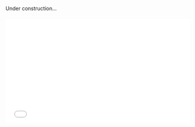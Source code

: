 Under construction...
<div style="position: relative; margin: 1.5em 0; padding-bottom: 56.25%;">
  <iframe style="position: absolute;" src="/UNLICENSE.txt" width="100%" height="100%" frameborder="0" allowfullscreen></iframe>
</div>
